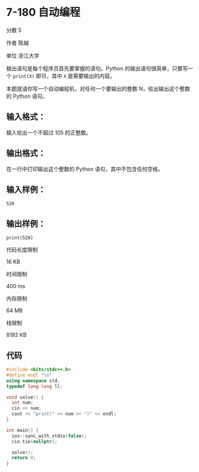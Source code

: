 # **7-180 自动编程**

分数 5

作者 陈越

单位 浙江大学

输出语句是每个程序员首先要掌握的语句。Python 的输出语句很简单，只要写一个 `print(X)` 即可，其中 `X` 是需要输出的内容。

本题就请你写一个自动编程机，对任何一个要输出的整数 N，给出输出这个整数的 Python 语句。

## 输入格式：

输入给出一个不超过 105 的正整数。

## 输出格式：

在一行中打印输出这个整数的 Python 语句，其中不包含任何空格。

## 输入样例：

```in
520
```

## 输出样例：

```out
print(520)
```

代码长度限制

16 KB

时间限制

400 ms

内存限制

64 MB

栈限制

8192 KB

## 代码

```cpp
#include <bits/stdc++.h>
#define endl "\n"
using namespace std;
typedef long long ll;

void solve() {
  int num;
  cin >> num;
  cout << "print(" << num << ")" << endl;
}

int main() {
  ios::sync_with_stdio(false);
  cin.tie(nullptr);

  solve();
  return 0;
}
```

